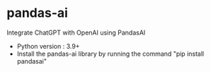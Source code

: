 # pandas-ai
Integrate ChatGPT with OpenAI using PandasAI
- Python version : 3.9+
- Install the pandas-ai library by running the command "pip install pandasai"
